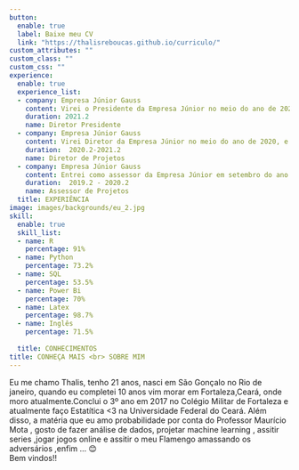 ```yaml
---
button:
  enable: true
  label: Baixe meu CV
  link: "https://thalisreboucas.github.io/curriculo/" 
custom_attributes: ""
custom_class: ""
custom_css: ""
experience:
  enable: true
  experience_list:
  - company: Empresa Júnior Gauss
    content: Virei o Presidente da Empresa Júnior no meio do ano de 2021, e com isso fiquei na parte de organização toda a empresa na parte jurídica  e diretorias da empresa ,além de cuidar do planejamento estratégico .
    duration: 2021.2
    name: Diretor Presidente
  - company: Empresa Júnior Gauss
    content: Virei Diretor da Empresa Júnior no meio do ano de 2020, e com isso fiquei na parte de organização de consultorias e trabalhos na empresa ,além de cuidar e responder os emails recebidos .
    duration:  2020.2-2021.2
    name: Diretor de Projetos
  - company: Empresa Júnior Gauss
    content: Entrei como assessor da Empresa Júnior em setembro do ano de 2019, e participei de algumas consultorias e  fiz alguns trabalhos na empresa.
    duration:  2019.2 - 2020.2
    name: Assessor de Projetos
  title: EXPERIÊNCIA
image: images/backgrounds/eu_2.jpg
skill:
  enable: true
  skill_list:
  - name: R
    percentage: 91%
  - name: Python
    percentage: 73.2%
  - name: SQL
    percentage: 53.5%
  - name: Power Bi
    percentage: 70%
  - name: Latex
    percentage: 98.7%
  - name: Inglês
    percentage: 71.5%
   
  title: CONHECIMENTOS
title: CONHEÇA MAIS <br> SOBRE MIM
---
```


Eu me chamo Thalis, tenho 21 anos, nasci em São Gonçalo no Rio de janeiro, quando eu completei 10 anos vim morar em Fortaleza,Ceará, onde moro atualmente.Conclui o 3º ano em 2017 no Colégio Militar de Fortaleza e atualmente faço Estatítica <3 na Universidade Federal do Ceará. Além disso, a matéria que eu amo probabilidade por conta do Professor Maurício Mota , gosto de fazer análise de dados, projetar machine learning , assitir series ,jogar jogos online e assitir o meu Flamengo amassando os adversários ,enfim ... 😊 <br>
  Bem vindos!!

